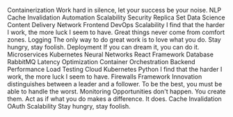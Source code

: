 Containerization Work hard in silence, let your success be your noise. NLP Cache Invalidation Automation Scalability Security Replica Set Data Science Content Delivery Network Frontend DevOps
Scalability I find that the harder I work, the more luck I seem to have. Great things never come from comfort zones. Logging The only way to do great work is to love what you do. Stay hungry, stay foolish. Deployment If you can dream it, you can do it. Microservices Kubernetes Neural Networks React Framework Database RabbitMQ
Latency Optimization Container Orchestration Backend Performance Load Testing Cloud Kubernetes Python I find that the harder I work, the more luck I seem to have. Firewalls
Framework Innovation distinguishes between a leader and a follower. To be the best, you must be able to handle the worst. Monitoring Opportunities don't happen. You create them. Act as if what you do makes a difference. It does. Cache Invalidation OAuth Scalability Stay hungry, stay foolish.
